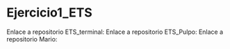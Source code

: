# Ejercicio1_ETS

Enlace a repositorio ETS_terminal: 
Enlace a repositorio ETS_Pulpo: 
Enlace a repositorio Mario:
